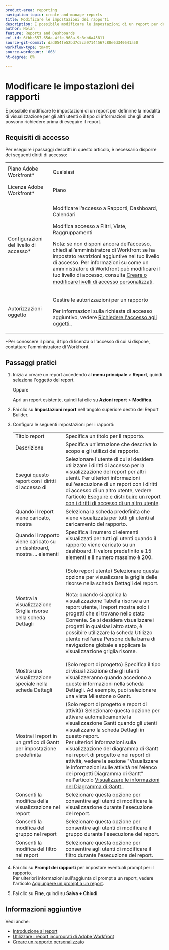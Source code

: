 ```yaml
---
product-area: reporting
navigation-topic: create-and-manage-reports
title: Modificare le impostazioni dei rapporti
description: È possibile modificare le impostazioni di un report per definirne la modalità di visualizzazione per gli altri utenti o il tipo di informazioni che gli utenti possono richiedere prima di eseguire il report.
author: Nolan
feature: Reports and Dashboards
exl-id: 6fbbc557-65da-4ffe-968a-9c8db6a45811
source-git-commit: dad054fe52bd7c5ca97144567c80e6d340541a50
workflow-type: tm+mt
source-wordcount: '663'
ht-degree: 6%

---
```


# Modificare le impostazioni dei rapporti

È possibile modificare le impostazioni di un report per definirne la modalità di visualizzazione per gli altri utenti o il tipo di informazioni che gli utenti possono richiedere prima di eseguire il report.

## Requisiti di accesso

Per eseguire i passaggi descritti in questo articolo, è necessario disporre dei seguenti diritti di accesso:

<table style="table-layout:auto"> 
 <col> 
 <col> 
 <tbody> 
  <tr> 
   <td role="rowheader">Piano Adobe Workfront*</td> 
   <td> <p>Qualsiasi</p> </td> 
  </tr> 
  <tr> 
   <td role="rowheader">Licenza Adobe Workfront*</td> 
   <td> <p>Piano </p> </td> 
  </tr> 
  <tr> 
   <td role="rowheader">Configurazioni del livello di accesso*</td> 
   <td> <p>Modificare l’accesso a Rapporti, Dashboard, Calendari</p> <p>Modifica accesso a Filtri, Viste, Raggruppamenti</p> <p>Nota: se non disponi ancora dell’accesso, chiedi all’amministratore di Workfront se ha impostato restrizioni aggiuntive nel tuo livello di accesso. Per informazioni su come un amministratore di Workfront può modificare il tuo livello di accesso, consulta <a href="../../../administration-and-setup/add-users/configure-and-grant-access/create-modify-access-levels.md" class="MCXref xref">Creare o modificare livelli di accesso personalizzati</a>.</p> </td> 
  </tr> 
  <tr> 
   <td role="rowheader">Autorizzazioni oggetto</td> 
   <td> <p>Gestire le autorizzazioni per un rapporto</p> <p>Per informazioni sulla richiesta di accesso aggiuntivo, vedere <a href="../../../workfront-basics/grant-and-request-access-to-objects/request-access.md" class="MCXref xref">Richiedere l'accesso agli oggetti </a>.</p> </td> 
  </tr> 
 </tbody> 
</table>

&#42;Per conoscere il piano, il tipo di licenza o l&#39;accesso di cui si dispone, contattare l&#39;amministratore di Workfront.

## Passaggi pratici

1. Inizia a creare un report accedendo al **menu principale** > **Report**, quindi seleziona l&#39;oggetto del report.

   Oppure

   Apri un report esistente, quindi fai clic su **Azioni report** > **Modifica**.

1. Fai clic su **Impostazioni report** nell&#39;angolo superiore destro del Report Builder.
1. Configura le seguenti impostazioni per i rapporti:

   <table style="table-layout:auto"> 
    <col> 
    <col> 
    <tbody> 
     <tr> 
      <td role="rowheader">Titolo report</td> 
      <td>Specifica un titolo per il rapporto.</td> 
     </tr> 
     <tr> 
      <td role="rowheader">Descrizione</td> 
      <td>Specifica un’istruzione che descriva lo scopo e gli utilizzi del rapporto.</td> 
     </tr> 
     <tr> 
      <td role="rowheader">Esegui questo report con i diritti di accesso di</td> 
      <td>Selezionare l'utente di cui si desidera utilizzare i diritti di accesso per la visualizzazione del report per altri utenti. Per ulteriori informazioni sull'esecuzione di un report con i diritti di accesso di un altro utente, vedere l'articolo <a href="../../../reports-and-dashboards/reports/creating-and-managing-reports/run-deliver-report-access-rights-another-user.md" class="MCXref xref">Eseguire e distribuire un report con i diritti di accesso di un altro utente</a>.</td> 
     </tr> 
     <tr> 
      <td role="rowheader">Quando il report viene caricato, mostra</td> 
      <td>Seleziona la scheda predefinita che viene visualizzata per tutti gli utenti al caricamento del rapporto.</td> 
     </tr> 
     <tr> 
      <td role="rowheader">Quando il rapporto viene caricato su un dashboard, mostra ... elementi</td> 
      <td>Specifica il numero di elementi visualizzati per tutti gli utenti quando il rapporto viene caricato su un dashboard. Il valore predefinito è 15 elementi e il numero massimo è 200.</td> 
     </tr> 
     <tr> 
      <td role="rowheader">Mostra la visualizzazione Griglia risorse nella scheda Dettagli</td> 
      <td> <p>(Solo report utente) Selezionare questa opzione per visualizzare la griglia delle risorse nella scheda Dettagli del report.</p> <p>Nota: quando si applica la visualizzazione Tabella risorse a un report utente, il report mostra solo i progetti che si trovano nello stato Corrente. Se si desidera visualizzare i progetti in qualsiasi altro stato, è possibile utilizzare la scheda Utilizzo utente nell'area Persone della barra di navigazione globale e applicare la visualizzazione griglia risorse. <!--
         <MadCap:conditionalText data-mc-conditions="QuicksilverOrClassic.Draft mode">
          For more information about using the Resource Grid, see the article Overview of the Resource Grid . (drafted because this article is drafted also: Article is in draft Feb 1, 2021)
         </MadCap:conditionalText>
        --></p> </td> 
     </tr> 
     <tr> 
      <td role="rowheader">Mostra una visualizzazione speciale nella scheda Dettagli</td> 
      <td>(Solo report di progetto) Specifica il tipo di visualizzazione che gli utenti visualizzeranno quando accedono a queste informazioni nella scheda Dettagli. Ad esempio, puoi selezionare una vista Milestone o Gantt.</td> 
     </tr> 
     <tr> 
      <td role="rowheader">Mostra il report in un grafico di Gantt per impostazione predefinita</td> 
      <td>(Solo report di progetto e report di attività) Selezionare questa opzione per attivare automaticamente la visualizzazione Gantt quando gli utenti visualizzano la scheda Dettagli in questo report.<br>Per ulteriori informazioni sulla visualizzazione del diagramma di Gantt nei report di progetto e nei report di attività, vedere la sezione "Visualizzare le informazioni sulle attività nell'elenco dei progetti Diagramma di Gantt" nell'articolo <a href="../../../manage-work/gantt-chart/use-the-gantt-chart/view-info-in-gantt.md" class="MCXref xref">Visualizzare le informazioni nel Diagramma di Gantt </a>.</td> 
     </tr> 
     <tr> 
      <td role="rowheader">Consenti la modifica della visualizzazione nel report</td> 
      <td>Selezionare questa opzione per consentire agli utenti di modificare la visualizzazione durante l'esecuzione del report.</td> 
     </tr> 
     <tr> 
      <td role="rowheader">Consenti la modifica del gruppo nel report</td> 
      <td>Selezionare questa opzione per consentire agli utenti di modificare il gruppo durante l'esecuzione del report.</td> 
     </tr> 
     <tr> 
      <td role="rowheader">Consenti la modifica del filtro nel report</td> 
      <td>Selezionare questa opzione per consentire agli utenti di modificare il filtro durante l'esecuzione del report.</td> 
     </tr> 
    </tbody> 
   </table>

1. Fai clic su **Prompt dei rapporti** per impostare eventuali prompt per il rapporto.\
   Per ulteriori informazioni sull&#39;aggiunta di prompt a un report, vedere l&#39;articolo [Aggiungere un prompt a un report](../../../reports-and-dashboards/reports/creating-and-managing-reports/add-prompt-report.md).

1. Fai clic su **Fine**, quindi su **Salva + Chiudi**.

## Informazioni aggiuntive

Vedi anche:

<!--outdated: * [Basic Report Creation Program for the new Workfront experience](https://one.workfront.com/s/basic-report-creation-program) -->
* [Introduzione ai report](../../../reports-and-dashboards/reports/reporting/get-started-reports-workfront.md)
* [Utilizzare i report incorporati di Adobe Workfront](../../../reports-and-dashboards/reports/using-built-in-reports/use-workfront-built-in-reports.md)
* [Creare un rapporto personalizzato](../../../reports-and-dashboards/reports/creating-and-managing-reports/create-custom-report.md)
